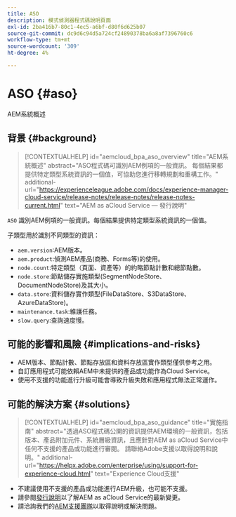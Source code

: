 ```yaml
---
title: ASO
description: 模式偵測器程式碼說明頁面
exl-id: 2ba416b7-80c1-4ec5-a6bf-d80f6d625b07
source-git-commit: dc9d6c94d5a724cf24890378ba6a8af7396760c6
workflow-type: tm+mt
source-wordcount: '309'
ht-degree: 4%

---
```


# ASO {#aso}

AEM系統概述

## 背景 {#background}

>[!CONTEXTUALHELP]
>id="aemcloud_bpa_aso_overview"
>title="AEM系統概述"
>abstract="ASO程式碼可識別AEM例項的一般資訊。 每個結果都提供特定類型系統資訊的一個值，可協助您進行移轉規劃和重構工作。"
>additional-url="https://experienceleague.adobe.com/docs/experience-manager-cloud-service/release-notes/release-notes/release-notes-current.html" text="AEM as aCloud Service — 發行說明"

`ASO` 識別AEM例項的一般資訊。每個結果提供特定類型系統資訊的一個值。

子類型用於識別不同類型的資訊：

* `aem.version`:AEM版本。
* `aem.product`:偵測AEM產品(商務、Forms等)的使用。
* `node.count`:特定類型（頁面、資產等）的約略節點計數和總節點數。
* `node.store`:節點儲存實施類型(SegmentNodeStore、DocumentNodeStore)及其大小。
* `data.store`:資料儲存實作類型(FileDataStore、S3DataStore、AzureDataStore)。
* `maintenance.task`:維護任務。
* `slow.query`:查詢速度慢。

## 可能的影響和風險 {#implications-and-risks}

* AEM版本、節點計數、節點存放區和資料存放區實作類型僅供參考之用。
* 自訂應用程式可能依賴AEM中未提供的產品或功能作為Cloud Service。
* 使用不支援的功能進行升級可能會導致升級失敗和應用程式無法正常運作。

## 可能的解決方案 {#solutions}

>[!CONTEXTUALHELP]
>id="aemcloud_bpa_aso_guidance"
>title="實施指南"
>abstract="透過ASO程式碼公開的資訊提供AEM環境的一般資訊，包括版本、產品附加元件、系統層級資訊，且應針對AEM as aCloud Service中任何不支援的產品或功能進行審閱。 請聯絡Adobe支援以取得說明和說明。"
>additional-url="https://helpx.adobe.com/enterprise/using/support-for-experience-cloud.html" text="Experience Cloud支援"

* 不建議使用不支援的產品或功能進行AEM升級，也可能不支援。
* 請參閱[發行說明](https://experienceleague.adobe.com/docs/experience-manager-cloud-service/release-notes/release-notes/release-notes-current.html?lang=zh-Hant)以了解AEM as aCloud Service的最新變更。
* 請洽詢我們的[AEM支援團隊](https://helpx.adobe.com/enterprise/using/support-for-experience-cloud.html)以取得說明或解決問題。
